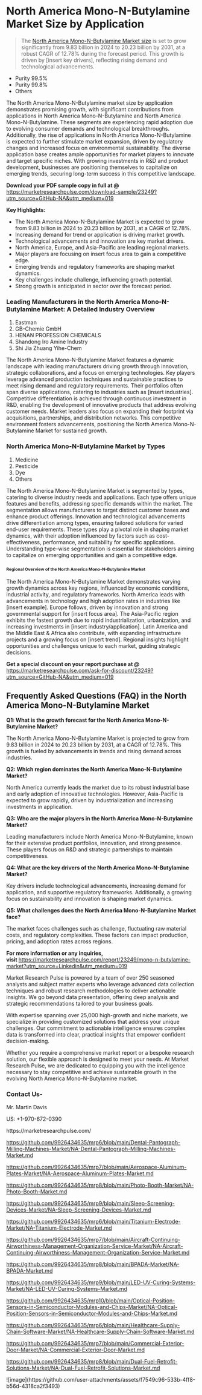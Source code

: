 <h1>North America Mono-N-Butylamine Market&nbsp;Size by Application</h1><blockquote><p>The <a href="https://marketresearchpulse.com/download-sample/23249?utm_source=GitHub-NA&amp;utm_medium=019">North America Mono-N-Butylamine Market size</a> is set to grow significantly from 9.83 billion in 2024 to 20.23 billion by 2031, at a robust CAGR of 12.78% during the forecast period. This growth is driven by [insert key drivers], reflecting rising demand and technological advancements.</p></blockquote><ul><li>Purity 99.5%<li> Purity 99.8%<li> Others</li></ul><p>The North America Mono-N-Butylamine market size by application demonstrates promising growth, with significant contributions from applications in North America Mono-N-Butylamine and North America Mono-N-Butylamine. These segments are experiencing rapid adoption due to evolving consumer demands and technological breakthroughs. Additionally, the rise of applications in North America Mono-N-Butylamine is expected to further stimulate market expansion, driven by regulatory changes and increased focus on environmental sustainability. The diverse application base creates ample opportunities for market players to innovate and target specific niches. With growing investments in R&D and product development, businesses are positioning themselves to capitalize on emerging trends, securing long-term success in this competitive landscape.</p><p><strong>Download your PDF sample copy in full at @ </strong><a href="https://marketresearchpulse.com/download-sample/23249?utm_source=GitHub-NA&amp;utm_medium=019">https://marketresearchpulse.com/download-sample/23249?utm_source=GitHub-NA&amp;utm_medium=019</a></p><p><strong>Key Highlights: </strong></p><ul><li>The North America Mono-N-Butylamine Market is expected to grow from 9.83 billion in 2024 to 20.23 billion by 2031, at a CAGR of 12.78%.</li><li>Increasing demand for trend or application is driving market growth.</li><li>Technological advancements and innovation are key market drivers.</li><li>North America, Europe, and Asia-Pacific are leading regional markets.</li><li>Major players are focusing on insert focus area to gain a competitive edge.</li><li>Emerging trends and regulatory frameworks are shaping market dynamics.</li><li>Key challenges include challenge, influencing growth potential.</li><li>Strong growth is anticipated in sector over the forecast period.</li></ul><h3>Leading Manufacturers in the North America Mono-N-Butylamine Market: A Detailed Industry Overview</h3><ol><li>Eastman</li><li>GB-Chemie GmbH</li><li>HENAN PROFESSION CHEMICALS</li><li>Shandong Iro Amine Industry</li><li>Shi Jia Zhuang Yihe-Chem</li></ol><div class="flex max-w-full flex-col flex-grow"><div class="min-h-8 text-message flex w-full flex-col items-end gap-2 whitespace-normal break-words [.text-message+&amp;]:mt-5" dir="auto" data-message-author-role="assistant" data-message-id="fd8432e4-4910-450d-b182-61b7bfb0a01f" data-message-model-slug="gpt-4o"><div class="flex w-full flex-col gap-1 empty:hidden first:pt-[3px]"><div class="markdown prose w-full break-words dark:prose-invert light"><p>The North America Mono-N-Butylamine Market features a dynamic landscape with leading manufacturers driving growth through innovation, strategic collaborations, and a focus on emerging technologies. Key players leverage advanced production techniques and sustainable practices to meet rising demand and regulatory requirements. Their portfolios often span diverse applications, catering to industries such as [insert industries]. Competitive differentiation is achieved through continuous investment in R&amp;D, enabling the development of innovative products that address evolving customer needs. Market leaders also focus on expanding their footprint via acquisitions, partnerships, and distribution networks. This competitive environment fosters advancements, positioning the North America Mono-N-Butylamine Market for sustained growth.</p></div></div></div></div><h3>North America Mono-N-Butylamine Market by Types</h3><ol><li>Medicine<li> Pesticide<li> Dye<li> Others</li></ol><div class="flex max-w-full flex-col flex-grow"><div class="min-h-8 text-message flex w-full flex-col items-end gap-2 whitespace-normal break-words [.text-message+&amp;]:mt-5" dir="auto" data-message-author-role="assistant" data-message-id="084470be-0bb7-4664-bddf-5156b4f41249" data-message-model-slug="gpt-4o-mini"><div class="flex w-full flex-col gap-1 empty:hidden first:pt-[3px]"><div class="markdown prose w-full break-words dark:prose-invert light"><p>The North America Mono-N-Butylamine Market is segmented by types, catering to diverse industry needs and applications. Each type offers unique features and benefits, addressing specific demands within the market. The segmentation allows manufacturers to target distinct customer bases and enhance product offerings. Innovation and technological advancements drive differentiation among types, ensuring tailored solutions for varied end-user requirements. These types play a pivotal role in shaping market dynamics, with their adoption influenced by factors such as cost-effectiveness, performance, and suitability for specific applications. Understanding type-wise segmentation is essential for stakeholders aiming to capitalize on emerging opportunities and gain a competitive edge.</p></div></div></div></div><h3><span style="font-size: 11px;">Regional Overview of the North America Mono-N-Butylamine Market</span></h3><div class="flex max-w-full flex-col flex-grow"><div class="min-h-8 text-message flex w-full flex-col items-end gap-2 whitespace-normal break-words [.text-message+&amp;]:mt-5" dir="auto" data-message-author-role="assistant" data-message-id="e9038762-ce64-4e30-91c9-9bd413514231" data-message-model-slug="gpt-4o-mini"><div class="flex w-full flex-col gap-1 empty:hidden first:pt-[3px]"><div class="markdown prose w-full break-words dark:prose-invert light"><p>The North America Mono-N-Butylamine Market demonstrates varying growth dynamics across key regions, influenced by economic conditions, industrial activity, and regulatory frameworks. North America leads with advancements in technology and high adoption rates in industries like [insert example]. Europe follows, driven by innovation and strong governmental support for [insert focus area]. The Asia-Pacific region exhibits the fastest growth due to rapid industrialization, urbanization, and increasing investments in [insert industry/application]. Latin America and the Middle East &amp; Africa also contribute, with expanding infrastructure projects and a growing focus on [insert trend]. Regional insights highlight opportunities and challenges unique to each market, guiding strategic decisions.</p></div></div></div></div><p><strong>Get a special discount on your report purchase at @ </strong><a href="https://marketresearchpulse.com/ask-for-discount/23249?utm_source=GitHub-NA&amp;utm_medium=019">https://marketresearchpulse.com/ask-for-discount/23249?utm_source=GitHub-NA&amp;utm_medium=019</a></p><h2>Frequently Asked Questions (FAQ) in the North America Mono-N-Butylamine Market</h2><p><strong>Q1: What is the growth forecast for the North America Mono-N-Butylamine Market?</strong></p><p>The North America Mono-N-Butylamine Market is projected to grow from 9.83 billion in 2024 to 20.23 billion by 2031, at a CAGR of 12.78%. This growth is fueled by advancements in trends and rising demand across industries.</p><p><strong>Q2: Which region dominates the North America Mono-N-Butylamine Market?</strong></p><p>North America currently leads the market due to its robust industrial base and early adoption of innovative technologies. However, Asia-Pacific is expected to grow rapidly, driven by industrialization and increasing investments in application.</p><p><strong>Q3: Who are the major players in the North America Mono-N-Butylamine Market?</strong></p><p>Leading manufacturers include North America Mono-N-Butylamine, known for their extensive product portfolios, innovation, and strong presence. These players focus on R&amp;D and strategic partnerships to maintain competitiveness.</p><p><strong>Q4: What are the key drivers of the North America Mono-N-Butylamine Market?</strong></p><p>Key drivers include technological advancements, increasing demand for application, and supportive regulatory frameworks. Additionally, a growing focus on sustainability and innovation is shaping market dynamics.</p><p><strong>Q5: What challenges does the North America Mono-N-Butylamine Market face?</strong></p><p>The market faces challenges such as challenge, fluctuating raw material costs, and regulatory complexities. These factors can impact production, pricing, and adoption rates across regions.</p><p><strong>For more information or any inquiries, visit&nbsp;</strong><a href="https://marketresearchpulse.com/report/23249/mono-n-butylamine-market?utm_source=Linkedin&utm_medium=019">https://marketresearchpulse.com/report/23249/mono-n-butylamine-market?utm_source=Linkedin&utm_medium=019</a></p><p>Market Research Pulse is powered by a team of over 250 seasoned analysts and subject matter experts who leverage advanced data collection techniques and robust research methodologies to deliver actionable insights. We go beyond data presentation, offering deep analysis and strategic recommendations tailored to your business goals.</p><p>With expertise spanning over 25,000 high-growth and niche markets, we specialize in providing customized solutions that address your unique challenges. Our commitment to actionable intelligence ensures complex data is transformed into clear, practical insights that empower confident decision-making.</p><p>Whether you require a comprehensive market report or a bespoke research solution, our flexible approach is designed to meet your needs. At Market Research Pulse, we are dedicated to equipping you with the intelligence necessary to stay competitive and achieve sustainable growth in the evolving North America Mono-N-Butylamine market.</p><h3><strong>Contact Us-</strong></h3><p>Mr. Martin Davis</p><p>US: +1-970-672-0390</p><p>https://marketresearchpulse.com/</p><p><a href="https://github.com/9926434635/mrp6/blob/main/Dental-Pantograph-Milling-Machines-Market/NA-Dental-Pantograph-Milling-Machines-Market.md">https://github.com/9926434635/mrp6/blob/main/Dental-Pantograph-Milling-Machines-Market/NA-Dental-Pantograph-Milling-Machines-Market.md</a></p><p><a href="https://github.com/9926434635/mrp7/blob/main/Aerospace-Aluminum-Plates-Market/NA-Aerospace-Aluminum-Plates-Market.md">https://github.com/9926434635/mrp7/blob/main/Aerospace-Aluminum-Plates-Market/NA-Aerospace-Aluminum-Plates-Market.md</a></p><p><a href="https://github.com/9926434635/mrp8/blob/main/Photo-Booth-Market/NA-Photo-Booth-Market.md">https://github.com/9926434635/mrp8/blob/main/Photo-Booth-Market/NA-Photo-Booth-Market.md</a></p><p><a href="https://github.com/9926434635/mrp9/blob/main/Sleep-Screening-Devices-Market/NA-Sleep-Screening-Devices-Market.md">https://github.com/9926434635/mrp9/blob/main/Sleep-Screening-Devices-Market/NA-Sleep-Screening-Devices-Market.md</a></p><p><a href="https://github.com/9926434635/mrp6/blob/main/Titanium-Electrode-Market/NA-Titanium-Electrode-Market.md">https://github.com/9926434635/mrp6/blob/main/Titanium-Electrode-Market/NA-Titanium-Electrode-Market.md</a></p><p><a href="https://github.com/9926434635/mrp7/blob/main/Aircraft-Continuing-Airworthiness-Management-Organization-Service-Market/NA-Aircraft-Continuing-Airworthiness-Management-Organization-Service-Market.md">https://github.com/9926434635/mrp7/blob/main/Aircraft-Continuing-Airworthiness-Management-Organization-Service-Market/NA-Aircraft-Continuing-Airworthiness-Management-Organization-Service-Market.md</a></p><p><a href="https://github.com/9926434635/mrp8/blob/main/BPADA-Market/NA-BPADA-Market.md">https://github.com/9926434635/mrp8/blob/main/BPADA-Market/NA-BPADA-Market.md</a></p><p><a href="https://github.com/9926434635/mrp9/blob/main/LED-UV-Curing-Systems-Market/NA-LED-UV-Curing-Systems-Market.md">https://github.com/9926434635/mrp9/blob/main/LED-UV-Curing-Systems-Market/NA-LED-UV-Curing-Systems-Market.md</a></p><p><a href="https://github.com/9926434635/mrp10/blob/main/Optical-Position-Sensors-in-Semiconductor-Modules-and-Chips-Market/NA-Optical-Position-Sensors-in-Semiconductor-Modules-and-Chips-Market.md">https://github.com/9926434635/mrp10/blob/main/Optical-Position-Sensors-in-Semiconductor-Modules-and-Chips-Market/NA-Optical-Position-Sensors-in-Semiconductor-Modules-and-Chips-Market.md</a></p><p><a href="https://github.com/9926434635/mrp6/blob/main/Healthcare-Supply-Chain-Software-Market/NA-Healthcare-Supply-Chain-Software-Market.md">https://github.com/9926434635/mrp6/blob/main/Healthcare-Supply-Chain-Software-Market/NA-Healthcare-Supply-Chain-Software-Market.md</a></p><p><a href="https://github.com/9926434635/mrp7/blob/main/Commercial-Exterior-Door-Market/NA-Commercial-Exterior-Door-Market.md">https://github.com/9926434635/mrp7/blob/main/Commercial-Exterior-Door-Market/NA-Commercial-Exterior-Door-Market.md</a></p><p><a href="https://github.com/9926434635/mrp8/blob/main/Dual-Fuel-Retrofit-Solutions-Market/NA-Dual-Fuel-Retrofit-Solutions-Market.md">https://github.com/9926434635/mrp8/blob/main/Dual-Fuel-Retrofit-Solutions-Market/NA-Dual-Fuel-Retrofit-Solutions-Market.md</a></p>
![image](https://github.com/user-attachments/assets/f7549c96-533b-4ff8-b56d-4318ca2f3493)
